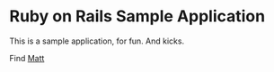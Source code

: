 # Ruby on Rails Sample Application

This is a sample application, for fun. And kicks.

Find [Matt](http://www.matthewlittlehale.com)
